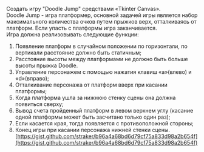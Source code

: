 Создать игру "Doodle Jump" средствами «Tkinter Canvas».  
Doodle Jump - игра платформер, основной задачей игры является набор максимального количества очков путем прыжков верх, отталкиваясь от платформ. Если упасть с платформы игра заканчивается.  
Игра должна реализовывать следующие функции:  
1.	Появление платформ в случайном положении по горизонтали, по вертикали расстояние должно быть статичным;  
2.	Расстояние высоты между платформами не должно быть больше высоты прыжка Doodle.  
3.	Управление персонажем с помощью нажатия клавиш «a»(влево) и «d»(вправо);  
4.	Отталкивание персонажа от платформ вверх при касании платформы;  
5.	Когда платформа ушла за нижнюю стенку сцены она должна появиться сверху;  
6.	Вывод счета пройденный платформ в левом верхнем углу (касание одной платформы может быть засчитано только один раз);  
7.	Если касается края, тогда появляется с противоположной стороны;  
8.	Конец игры при касании персонажа нижней стенки сцены.  
[https://gist.github.com/straker/b96a4a68bd6d79cf75a833d98a2b654f](https://gist.github.com/straker/b96a4a68bd6d79cf75a833d98a2b654f)